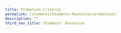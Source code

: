 ```yaml
---
title: Promotion Criteria
permalink: /students/Students-Resources/promotion/
description: ""
third_nav_title: Students' Resources
---
```

